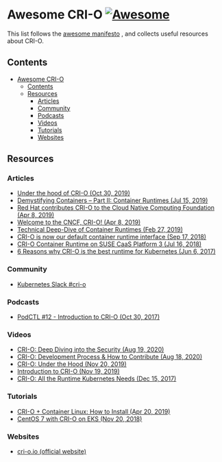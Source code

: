 # Awesome CRI-O [![Awesome](https://awesome.re/badge.svg)](https://awesome.re)

This list follows the [awesome manifesto](https://github.com/sindresorhus/awesome/blob/master/awesome.md)
, and collects useful resources about CRI-O.

## Contents

<!-- markdownlint-disable-file MD039 MD051 -->
<!-- TOC start -->

- [Awesome CRI-O ](#awesome-cri-o-)
  - [Contents](#contents)
  - [Resources](#resources)
    - [Articles](#articles)
    - [Community](#community)
    - [Podcasts](#podcasts)
    - [Videos](#videos)
    - [Tutorials](#tutorials)
    - [Websites](#websites)

<!-- TOC end -->

## Resources

### Articles

- [Under the hood of CRI-O (Oct 30, 2019)](https://vmblog.com/archive/2019/10/30/under-the-hood-of-cri-o-kubernetes-container-runtime.aspx)
- [Demystifying Containers – Part II: Container Runtimes (Jul 15, 2019)](https://www.cncf.io/blog/2019/07/15/demystifying-containers-part-ii-container-runtimes)
- [Red Hat contributes CRI-O to the Cloud Native Computing Foundation (Apr 8, 2019)](https://www.redhat.com/en/blog/red-hat-contributes-cri-o-cloud-native-computing-foundation)
- [Welcome to the CNCF, CRI-O! (Apr 8, 2019)](https://www.suse.com/c/welcome-to-the-cncf-cri-o)
- [Technical Deep-Dive of Container Runtimes (Feb 27, 2019)](https://www.suse.com/c/technical-deep-dive-of-container-runtimes)
- [CRI-O is now our default container runtime interface (Sep 17, 2018)](https://kubic.opensuse.org/blog/2018-09-17-crio-default)
- [CRI-O Container Runtime on SUSE CaaS Platform 3 (Jul 16, 2018)](https://www.suse.com/c/cri-o-container-runtime-on-suse-caas-platform-3)
- [6 Reasons why CRI-O is the best runtime for Kubernetes (Jun 6, 2017)](https://www.projectatomic.io/blog/2017/06/6-reasons-why-cri-o-is-the-best-runtime-for-kubernetes)

### Community

- [Kubernetes Slack #cri-o](https://slack.com/app_redirect?channel=CAZH62UR1)

### Podcasts

- [PodCTL #12 - Introduction to CRI-O (Oct 30, 2017)](https://podctl.buzzsprout.com/110399/585611-an-introduction-to-cri-o)

### Videos

- [CRI-O: Deep Diving into the Security (Aug 19, 2020)](https://youtu.be/RoiIx8mcECY)
- [CRI-O: Development Process & How to Contribute (Aug 18, 2020)](https://youtu.be/0MB5tUT4u3Q)
- [CRI-O: Under the Hood (Nov 20, 2019)](https://www.youtube.com/watch?v=3kz-pERV6Qg)
- [Introduction to CRI-O (Nov 19, 2019)](https://www.youtube.com/watch?v=V53nSS2mnsM)
- [CRI-O: All the Runtime Kubernetes Needs (Dec 15, 2017)](https://www.youtube.com/watch?v=NVa8xR4Eyj8)

### Tutorials

- [CRI-O + Container Linux: How to Install (Apr 20, 2019)](https://edenmal.moe/post/2018/CRI-O-Container-Linux-How-to-Install)
- [CentOS 7 with CRI-O on EKS (Nov 20, 2018)](https://medium.com/errnothxbye/centos-7-with-cri-o-on-eks-ae9684aff764)

### Websites

- [cri-o.io (official website)](https://cri-o.io/)
